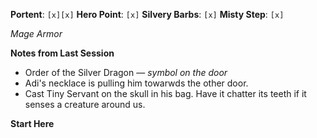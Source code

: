 **Portent**: `[x][x]`
**Hero Point**: `[x]`
**Silvery Barbs**: `[x]`
**Misty Step**: `[x]`

*Mage Armor*

**Notes from Last Session**
- Order of the Silver Dragon — *symbol on the door*
- Adi's necklace is pulling him towarwds the other door.
- Cast Tiny Servant on the skull in his bag. Have it chatter its teeth if it senses a creature around us.

**Start Here**